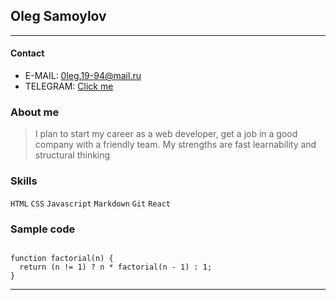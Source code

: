 ## **Oleg Samoylov**

***

#### **Contact**
- E-MAIL: 0leg.19-94@mail.ru
- TELEGRAM: [Click me](https://t.me/the_0_click)

### **About me**

>I plan to start my career as a web developer, get a job in a good company with a friendly team. My strengths are fast learnability and structural thinking

### **Skills**

`HTML` `CSS` `Javascript` `Markdown` `Git` `React`

###  **Sample code**

```

function factorial(n) {
  return (n != 1) ? n * factorial(n - 1) : 1;
}

```

---
